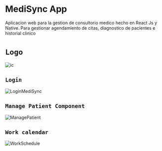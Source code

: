 # MediSync App
Aplicacion web para la gestion de consultorio medico hecho en React Js y Native. Para gestionar agendamiento de citas, diagnostico de pacientes e historial clinico

# `Logo`

![ic](https://github.com/VictorArdila/MediSync-App/assets/89551043/1e0f7de3-6751-49d1-a829-dd393e6d7771)

## `Login`

![LoginMediSync](https://github.com/VictorArdila/MediSync-App/assets/89551043/0913603c-6ee0-4270-ae17-d603aeef5b45)

## `Manage Patient Component`

![ManagePatient](https://github.com/VictorArdila/MediSync-App/assets/89551043/f12044c3-3281-4725-825c-b58a4b663bce)

## `Work calendar`

![WorkSchedule](https://github.com/VictorArdila/MediSync-App/assets/89551043/758775b9-c952-4dba-b9cc-e16f3bf57534)




